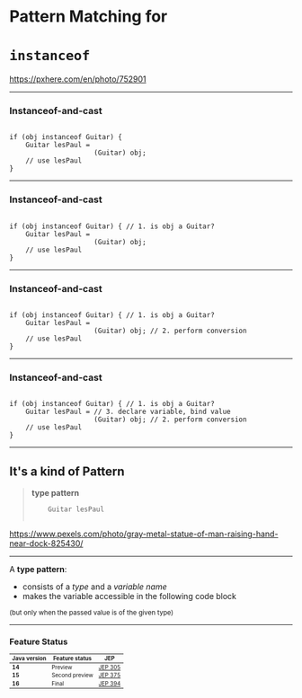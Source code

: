 <!-- .slide: data-background="img/background/final-puzzle-piece.jpg" data-background-color="black" data-background-opacity="0.4" -->
# Pattern Matching for <!-- .element: class="stroke" -->
# `instanceof` <!-- .element: class="stroke" -->

<https://pxhere.com/en/photo/752901> <!-- .element: class="attribution" -->

---


### Instanceof-and-cast

<pre><code class="java" data-trim data-line-numbers>
if (obj instanceof Guitar) {
    Guitar lesPaul = 
                     (Guitar) obj;
    // use lesPaul
}
</code></pre>

---


### Instanceof-and-cast

<pre><code class="java" data-trim data-line-numbers="1">
if (obj instanceof Guitar) { // 1. is obj a Guitar?
    Guitar lesPaul = 
                     (Guitar) obj;
    // use lesPaul
}
</code></pre>

---


### Instanceof-and-cast

<pre><code class="java" data-trim data-line-numbers="3">
if (obj instanceof Guitar) { // 1. is obj a Guitar?
    Guitar lesPaul = 
                     (Guitar) obj; // 2. perform conversion
    // use lesPaul
}
</code></pre>

---


### Instanceof-and-cast

<pre><code class="java" data-trim data-line-numbers="2">
if (obj instanceof Guitar) { // 1. is obj a Guitar?
    Guitar lesPaul = // 3. declare variable, bind value
                     (Guitar) obj; // 2. perform conversion
    // use lesPaul
}
</code></pre>

---

<!-- .slide: data-background="img/background/freddie-mercury.jpg" data-background-color="black" data-background-opacity="0.4" -->
## It's a kind of Pattern <!-- .element: class="stroke" -->

<blockquote class="explanation">
    <strong>type pattern</strong>
    <br/>
    <code data-trim data-noescape>
    Guitar lesPaul
    </code>
</blockquote>

<https://www.pexels.com/photo/gray-metal-statue-of-man-raising-hand-near-dock-825430/> <!-- .element: class="attribution" -->

---

A **type pattern**:

* consists of a *type* and a *variable name*
* makes the variable accessible in the following code block 

<small>(but only when the passed value is of the given type)<small>

---

## Feature Status

<table style="font-size: 100%">
    <thead>
        <tr>
            <th>Java version</th>
            <th>Feature status</th>
            <th>JEP</th>
        </tr>
    </thead>
    <tbody>
        <tr>
            <td><strong>14</strong></td>
            <td>Preview</td>
            <td><a href="https://openjdk.java.net/jeps/305">JEP 305</a></td>
        </tr>
        <tr class="fragment">
            <td><strong>15</strong></td>
            <td>Second preview</td>
            <td><a href="https://openjdk.java.net/jeps/375">JEP 375</a></td>
        </tr>
        <tr class="fragment">
            <td><strong>16</strong></td>
            <td>Final</td>
            <td><a href="https://openjdk.java.net/jeps/394">JEP 394</a></td>
        </tr>
    </tbody>
</table>


